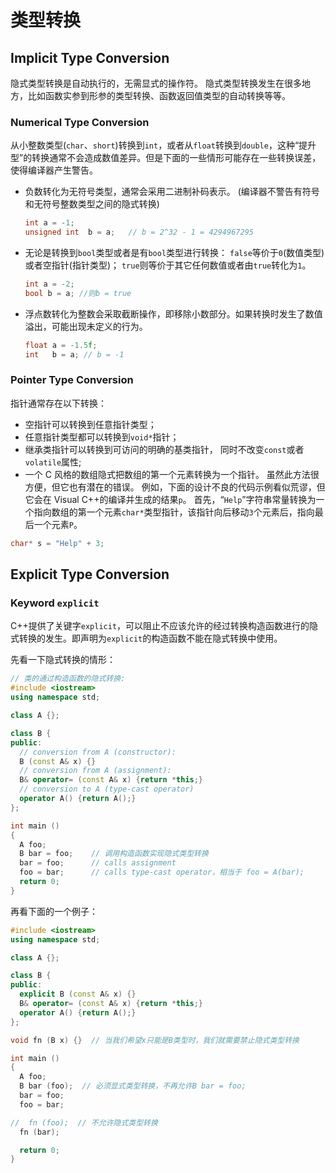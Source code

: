 # 类型转换

## Implicit Type Conversion

隐式类型转换是自动执行的，无需显式的操作符。 隐式类型转换发生在很多地方，比如函数实参到形参的类型转换、函数返回值类型的自动转换等等。

### Numerical Type Conversion

从小整数类型(`char`、`short`)转换到`int`，或者从`float`转换到`double`，这种“提升型”的转换通常不会造成数值差异。但是下面的一些情形可能存在一些转换误差，使得编译器产生警告。

- 负数转化为无符号类型，通常会采用二进制补码表示。 (编译器不警告有符号和无符号整数类型之间的隐式转换)

  ```cpp
  int a = -1;
  unsigned int  b = a;   // b = 2^32 - 1 = 4294967295
  ```

- 无论是转换到`bool`类型或者是有`bool`类型进行转换： `false`等价于`0`(数值类型)或者空指针(指针类型)； `true`则等价于其它任何数值或者由`true`转化为`1`。

  ```cpp
  int a = -2;
  bool b = a; //则b = true
  ```

- 浮点数转化为整数会采取截断操作，即移除小数部分。如果转换时发生了数值溢出，可能出现未定义的行为。

  ```cpp
  float a = -1.5f;
  int   b = a; // b = -1
  ```

### Pointer Type Conversion

指针通常存在以下转换：

- 空指针可以转换到任意指针类型；
- 任意指针类型都可以转换到`void*`指针；
- 继承类指针可以转换到可访问的明确的基类指针， 同时不改变`const`或者`volatile`属性;
- 一个 C 风格的数组隐式把数组的第一个元素转换为一个指针。 虽然此方法很方便，但它也有潜在的错误。 例如，下面的设计不良的代码示例看似荒谬，但它会在 Visual C++的编译并生成的结果`p`。 首先，“`Help`”字符串常量转换为一个指向数组的第一个元素`char*`类型指针，该指针向后移动`3`个元素后，指向最后一个元素`P`。

```cpp
char* s = "Help" + 3;
```

## Explicit Type Conversion

### Keyword `explicit`

C++提供了关键字`explicit`，可以阻止不应该允许的经过转换构造函数进行的隐式转换的发生。即声明为`explicit`的构造函数不能在隐式转换中使用。

先看一下隐式转换的情形：

```cpp {% lineNum=true %}
// 类的通过构造函数的隐式转换:
#include <iostream>
using namespace std;

class A {};

class B {
public:
  // conversion from A (constructor):
  B (const A& x) {}
  // conversion from A (assignment):
  B& operator= (const A& x) {return *this;}
  // conversion to A (type-cast operator)
  operator A() {return A();}
};

int main ()
{
  A foo;
  B bar = foo;    // 调用构造函数实现隐式类型转换
  bar = foo;      // calls assignment
  foo = bar;      // calls type-cast operator，相当于 foo = A(bar);
  return 0;
}
```

再看下面的一个例子：

```cpp {% lineNum=true %}
#include <iostream>
using namespace std;

class A {};

class B {
public:
  explicit B (const A& x) {}
  B& operator= (const A& x) {return *this;}
  operator A() {return A();}
};

void fn (B x) {}  // 当我们希望x只能是B类型时，我们就需要禁止隐式类型转换

int main ()
{
  A foo;
  B bar (foo);  // 必须显式类型转换，不再允许B bar = foo;
  bar = foo;
  foo = bar;

//  fn (foo);  // 不允许隐式类型转换
  fn (bar);

  return 0;
}
```
